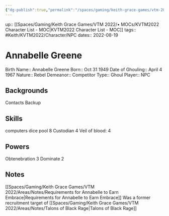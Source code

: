 ```yaml
---
{"dg-publish":true,"permalink":"/spaces/gaming/keith-grace-games/vtm-2022/areas/characters/annabelle-greene/","dgHomeLink":true,"dgPassFrontmatter":true}
---
```


up:: [[Spaces/Gaming/Keith Grace Games/VTM 2022/• MOCs/KVTM2022 Character List - MOC|KVTM2022 Character List - MOC]]
tags:: #Keith/KVTM2022/Character/NPC 
dates:: 2022-08-19

# Annabelle Greene
Birth Name:: Annabelle Greene
Born:: Oct 31 1949
Date of Ghouling:: April 4 1967
Nature:: Rebel
Demeanor:: Competitor
Type:: Ghoul
Player:: NPC
## Backgrounds
Contacts
Backup

## Skills
computers dice pool 8
Custodian 4
Veil of blood: 4
## Powers
Obtenebration 3
Dominate 2


## Notes
[[Spaces/Gaming/Keith Grace Games/VTM 2022/Areas/Notes/Requirements for Annabelle to Earn Embrace|Requirements for Annabelle to Earn Embrace]]
Was a former recruitment target of [[Spaces/Gaming/Keith Grace Games/VTM 2022/Areas/Notes/Talons of Black Rage|Talons of Black Rage]]